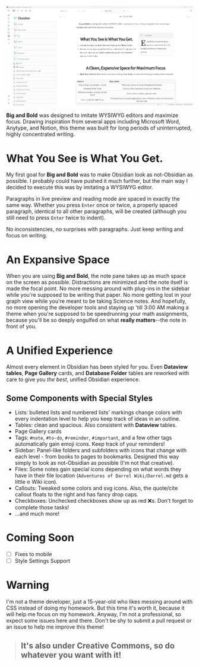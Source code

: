 ![](big-and-bold.png)

**Big and Bold** was designed to imitate WYSIWYG editors and maximize focus. Drawing inspiration from several apps including Microsoft Word, Anytype, and Notion, this theme was built for long periods of uninterrupted, highly concentrated writing.

# What You See is What You Get.
My first goal for **Big and Bold** was to make Obsidian look as not-Obsidian as possible. I probably could have pushed it much further, but the main way I decided to execute this was by imitating a WYSIWYG editor.

Paragraphs in live preview and reading mode are spaced in exactly the same way. Whether you press `Enter` once or twice, a properly spaced paragraph, identical to all other paragraphs, will be created (although you still need to press `Enter` twice to indent).

No inconsistencies, no surprises with paragraphs. Just keep writing and focus on writing.

# An Expansive Space
When you are using **Big and Bold**, the note pane takes up as much space on the screen as possible. Distractions are minimized and the note itself is made the focal point. No more messing around with plug-ins in the sidebar while you're supposed to be writing that paper. No more getting lost in your graph view while you're meant to be taking Science notes. And hopefully, no more opening the developer tools and staying up 'till 3:00 AM making a theme when you're supposed to be speedrunning your math assignments, because you'll be so deeply engulfed on what **really matters**--the note in front of you.

# A Unified Experience
Almost every element in Obsidian has been styled for you. Even **Dataview tables**, **Page Gallery** cards, and **Database Folder** tables are reworked with care to give you *the best*, unified Obsidian experience.
## Some Components with Special Styles
- Lists: bulleted lists and numbered lists' markings change colors with every indentation level to help you keep track of ideas in an outline.
- Tables: clean and spacious. Also consistent with **Dataview** tables.
- Page Gallery cards
- Tags: `#note`, `#to-do`, `#reminder`, `#important`, and a few other tags automatically gain emoji icons. Keep track of your reminders!
- Sidebar: Panel-like folders and subfolders with icons that change with each level - from books to pages to bookmarks. Designed this way simply to look as not-Obsidian as possible (I'm not that creative).
- Files: Some notes gain special icons depending on what words they have in their file location (`Adventures of Darrel Wiki/Darrel.md` gets a little `🌐` Wiki icon).
- Callouts: Tweaked some colors and svg icons. Also, the quote/cite callout floats to the right and has fancy drop caps.
- Checkboxes: Unchecked checkboxes show up as red ❌s. Don't forget to complete those tasks!
- ...and much more!

# Coming Soon
- [ ] Fixes to mobile
- [ ] Style Settings Support

# Warning
I'm not a theme developer, just a 15-year-old who likes messing around with CSS instead of doing my homework. But this time it's worth it, because it will help me focus on my homework. Anyway, I'm not a professional, so expect some issues here and there. Don't be shy to submit a pull request or an issue to help me improve this theme! 

> ## It's also under Creative Commons, so do whatever you want with it!


